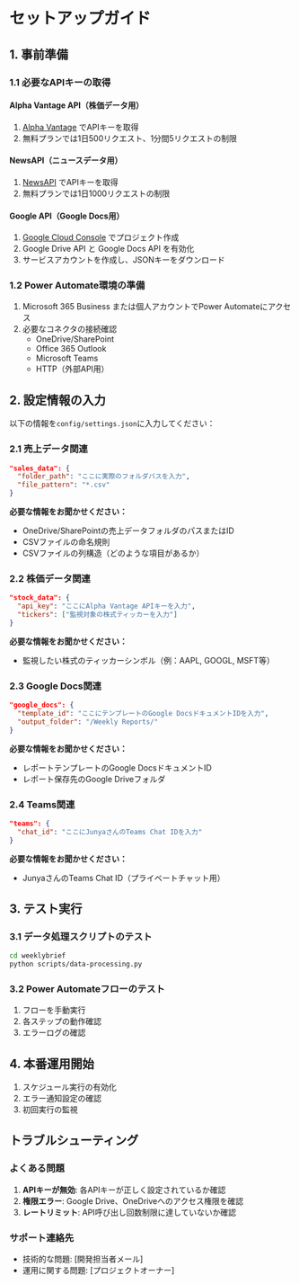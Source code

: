 # セットアップガイド

## 1. 事前準備

### 1.1 必要なAPIキーの取得

#### Alpha Vantage API（株価データ用）
1. [Alpha Vantage](https://www.alphavantage.co/support/#api-key) でAPIキーを取得
2. 無料プランでは1日500リクエスト、1分間5リクエストの制限

#### NewsAPI（ニュースデータ用）
1. [NewsAPI](https://newsapi.org/register) でAPIキーを取得
2. 無料プランでは1日1000リクエストの制限

#### Google API（Google Docs用）
1. [Google Cloud Console](https://console.cloud.google.com/) でプロジェクト作成
2. Google Drive API と Google Docs API を有効化
3. サービスアカウントを作成し、JSONキーをダウンロード

### 1.2 Power Automate環境の準備
1. Microsoft 365 Business または個人アカウントでPower Automateにアクセス
2. 必要なコネクタの接続確認
   - OneDrive/SharePoint
   - Office 365 Outlook
   - Microsoft Teams
   - HTTP（外部API用）

## 2. 設定情報の入力

以下の情報を`config/settings.json`に入力してください：

### 2.1 売上データ関連
```json
"sales_data": {
  "folder_path": "ここに実際のフォルダパスを入力",
  "file_pattern": "*.csv"
}
```

**必要な情報をお聞かせください：**
- OneDrive/SharePointの売上データフォルダのパスまたはID
- CSVファイルの命名規則
- CSVファイルの列構造（どのような項目があるか）

### 2.2 株価データ関連
```json
"stock_data": {
  "api_key": "ここにAlpha Vantage APIキーを入力",
  "tickers": ["監視対象の株式ティッカーを入力"]
}
```

**必要な情報をお聞かせください：**
- 監視したい株式のティッカーシンボル（例：AAPL, GOOGL, MSFT等）

### 2.3 Google Docs関連
```json
"google_docs": {
  "template_id": "ここにテンプレートのGoogle DocsドキュメントIDを入力",
  "output_folder": "/Weekly Reports/"
}
```

**必要な情報をお聞かせください：**
- レポートテンプレートのGoogle DocsドキュメントID
- レポート保存先のGoogle Driveフォルダ

### 2.4 Teams関連
```json
"teams": {
  "chat_id": "ここにJunyaさんのTeams Chat IDを入力"
}
```

**必要な情報をお聞かせください：**
- JunyaさんのTeams Chat ID（プライベートチャット用）

## 3. テスト実行

### 3.1 データ処理スクリプトのテスト
```bash
cd weeklybrief
python scripts/data-processing.py
```

### 3.2 Power Automateフローのテスト
1. フローを手動実行
2. 各ステップの動作確認
3. エラーログの確認

## 4. 本番運用開始

1. スケジュール実行の有効化
2. エラー通知設定の確認
3. 初回実行の監視

## トラブルシューティング

### よくある問題
1. **APIキーが無効**: 各APIキーが正しく設定されているか確認
2. **権限エラー**: Google Drive、OneDriveへのアクセス権限を確認
3. **レートリミット**: API呼び出し回数制限に達していないか確認

### サポート連絡先
- 技術的な問題: [開発担当者メール]
- 運用に関する問題: [プロジェクトオーナー] 